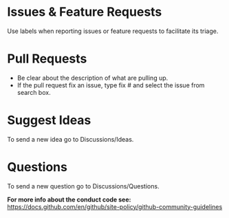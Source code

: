 # Issues & Feature Requests
Use labels when reporting issues or feature requests to facilitate its triage.

# Pull Requests
- Be clear about the description of what are pulling up.
- If the pull request fix an issue, type fix # and select the issue from search box.

# Suggest Ideas
To send a new idea go to Discussions/Ideas.


# Questions 
To send a new question go to Discussions/Questions.

**For more info about the conduct code see:** https://docs.github.com/en/github/site-policy/github-community-guidelines
